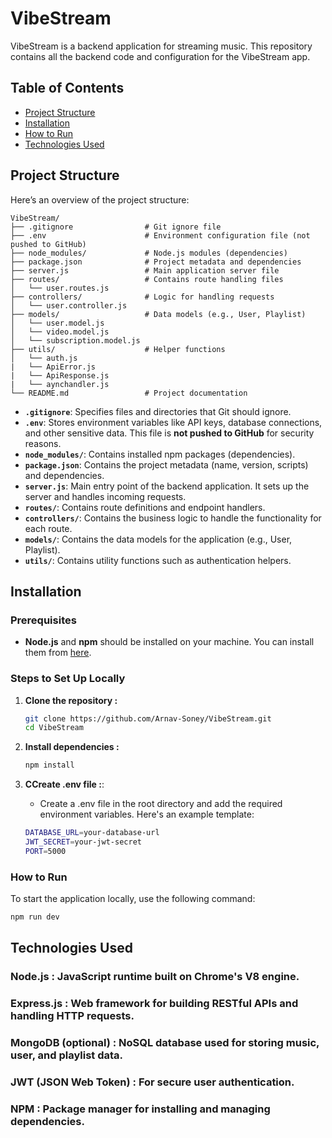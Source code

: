# VibeStream

VibeStream is a backend application for streaming music. This repository contains all the backend code and configuration for the VibeStream app.

## Table of Contents

- [Project Structure](#project-structure)
- [Installation](#installation)
- [How to Run](#how-to-run)
- [Technologies Used](#technologies-used)

## Project Structure

Here’s an overview of the project structure:
```
VibeStream/
├── .gitignore                # Git ignore file
├── .env                      # Environment configuration file (not pushed to GitHub)
├── node_modules/             # Node.js modules (dependencies)
├── package.json              # Project metadata and dependencies
├── server.js                 # Main application server file
├── routes/                   # Contains route handling files
│   └── user.routes.js
├── controllers/              # Logic for handling requests
│   └── user.controller.js
├── models/                   # Data models (e.g., User, Playlist)
│   └── user.model.js
│   └── video.model.js
│   └── subscription.model.js
├── utils/                    # Helper functions
│   └── auth.js
|   └── ApiError.js
|   └── ApiResponse.js
|   └── aynchandler.js
└── README.md                 # Project documentation
```

- **`.gitignore`**: Specifies files and directories that Git should ignore.
- **`.env`**: Stores environment variables like API keys, database connections, and other sensitive data. This file is **not pushed to GitHub** for security reasons.
- **`node_modules/`**: Contains installed npm packages (dependencies).
- **`package.json`**: Contains the project metadata (name, version, scripts) and dependencies.
- **`server.js`**: Main entry point of the backend application. It sets up the server and handles incoming requests.
- **`routes/`**: Contains route definitions and endpoint handlers.
- **`controllers/`**: Contains the business logic to handle the functionality for each route.
- **`models/`**: Contains the data models for the application (e.g., User, Playlist).
- **`utils/`**: Contains utility functions such as authentication helpers.

## Installation

### Prerequisites

- **Node.js** and **npm** should be installed on your machine. You can install them from [here](https://nodejs.org/).

### Steps to Set Up Locally

1. **Clone the repository :**

   ```bash
   git clone https://github.com/Arnav-Soney/VibeStream.git
   cd VibeStream
   ```
   
2. **Install dependencies :**

   ```bash
   npm install
   ```
   
3. **CCreate .env file :**:
   - Create a .env file in the root directory and add the required environment variables. Here's an example template:  

   ```bash
   DATABASE_URL=your-database-url
   JWT_SECRET=your-jwt-secret
   PORT=5000
   ```

### How to Run
To start the application locally, use the following command: 
   ```bash
   npm run dev
   ```

## Technologies Used
### Node.js : JavaScript runtime built on Chrome's V8 engine.
### Express.js : Web framework for building RESTful APIs and handling HTTP requests.
### MongoDB (optional) : NoSQL database used for storing music, user, and playlist data.
### JWT (JSON Web Token) : For secure user authentication.
### NPM : Package manager for installing and managing dependencies.

